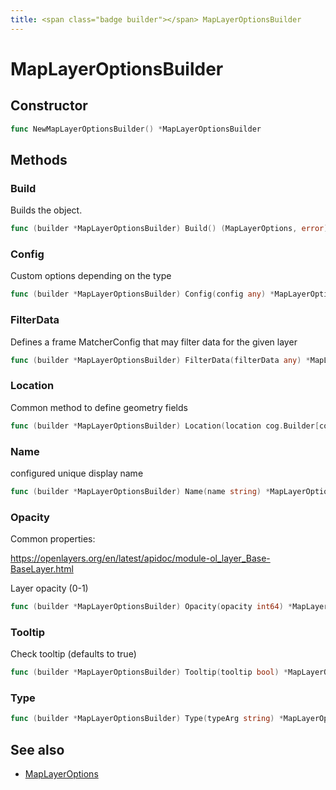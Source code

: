 ```yaml
---
title: <span class="badge builder"></span> MapLayerOptionsBuilder
---
```

# <span class="badge builder"></span> MapLayerOptionsBuilder

## Constructor

```go
func NewMapLayerOptionsBuilder() *MapLayerOptionsBuilder
```
## Methods

### <span class="badge object-method"></span> Build

Builds the object.

```go
func (builder *MapLayerOptionsBuilder) Build() (MapLayerOptions, error)
```

### <span class="badge object-method"></span> Config

Custom options depending on the type

```go
func (builder *MapLayerOptionsBuilder) Config(config any) *MapLayerOptionsBuilder
```

### <span class="badge object-method"></span> FilterData

Defines a frame MatcherConfig that may filter data for the given layer

```go
func (builder *MapLayerOptionsBuilder) FilterData(filterData any) *MapLayerOptionsBuilder
```

### <span class="badge object-method"></span> Location

Common method to define geometry fields

```go
func (builder *MapLayerOptionsBuilder) Location(location cog.Builder[common.FrameGeometrySource]) *MapLayerOptionsBuilder
```

### <span class="badge object-method"></span> Name

configured unique display name

```go
func (builder *MapLayerOptionsBuilder) Name(name string) *MapLayerOptionsBuilder
```

### <span class="badge object-method"></span> Opacity

Common properties:

https://openlayers.org/en/latest/apidoc/module-ol_layer_Base-BaseLayer.html

Layer opacity (0-1)

```go
func (builder *MapLayerOptionsBuilder) Opacity(opacity int64) *MapLayerOptionsBuilder
```

### <span class="badge object-method"></span> Tooltip

Check tooltip (defaults to true)

```go
func (builder *MapLayerOptionsBuilder) Tooltip(tooltip bool) *MapLayerOptionsBuilder
```

### <span class="badge object-method"></span> Type

```go
func (builder *MapLayerOptionsBuilder) Type(typeArg string) *MapLayerOptionsBuilder
```

## See also

 * <span class="badge object-type-struct"></span> [MapLayerOptions](./object-MapLayerOptions.md)

